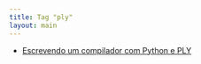 ```yaml
---
title: Tag "ply"
layout: main
---
```


* [Escrevendo um compilador com Python e PLY](/./teaching/lasalle/compilers/python_ply_compiler)
